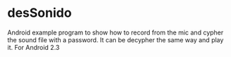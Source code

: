 desSonido
=========

Android example program to show how to record from the mic and cypher the sound file with a password. It can be decypher the same way and play it. For Android 2.3

